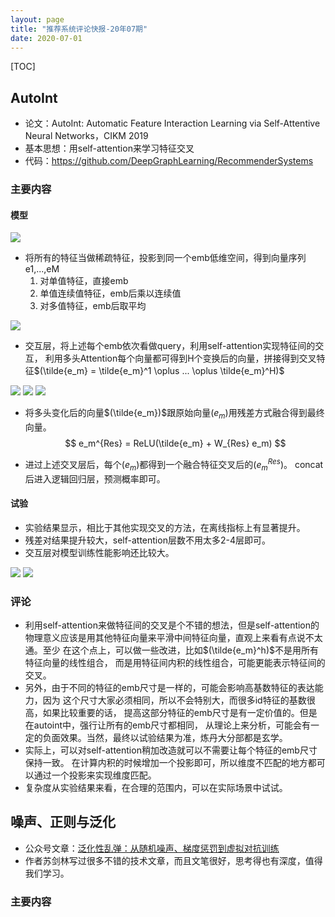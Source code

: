 ```yaml
---
layout: page
title: "推荐系统评论快报-20年07期"
date: 2020-07-01
---
```

[TOC]

## AutoInt
- 论文：AutoInt: Automatic Feature Interaction Learning via Self-Attentive Neural Networks，CIKM 2019
- 基本思想：用self-attention来学习特征交叉
- 代码：<https://github.com/DeepGraphLearning/RecommenderSystems>

### 主要内容
#### 模型

<img src="/wiki/static/images/autoint-01.png" style="max-width:400px" />

- 将所有的特征当做稀疏特征，投影到同一个emb低维空间，得到向量序列e1,...,eM
    1. 对单值特征，直接emb
    2. 单值连续值特征，emb后乘以连续值
    3. 对多值特征，emb后取平均

<img src="/wiki/static/images/autoint-02.png" style="max-width:300px" />

- 交互层，将上述每个emb依次看做query，利用self-attention实现特征间的交互，
  利用多头Attention每个向量都可得到H个变换后的向量，拼接得到交叉特征$(\tilde{e_m} = \tilde{e_m}^1 \oplus ... \oplus \tilde{e_m}^H)$

<img src="/wiki/static/images/autoint-03.png" style="max-width:200px" />
<img src="/wiki/static/images/autoint-04.png" style="max-width:200px" />
<img src="/wiki/static/images/autoint-05.png" style="max-width:400px" />

- 将多头变化后的向量$(\tilde{e_m})$跟原始向量$(e_m)$用残差方式融合得到最终向量。
$$
e_m^{Res} = ReLU(\tilde{e_m} + W_{Res} e_m)
$$

- 进过上述交叉层后，每个$(e_m)$都得到一个融合特征交叉后的$(e_m^{Res})$。
  concat后进入逻辑回归层，预测概率即可。

#### 试验
- 实验结果显示，相比于其他实现交叉的方法，在离线指标上有显著提升。
- 残差对结果提升较大，self-attention层数不用太多2-4层即可。
- 交互层对模型训练性能影响还比较大。

<img src="/wiki/static/images/autoint-06.png" style="max-width:400px" />
<img src="/wiki/static/images/autoint-07.png" style="max-width:600px" />


### 评论
- 利用self-attention来做特征间的交叉是个不错的想法，但是self-attention的
  物理意义应该是用其他特征向量来平滑中间特征向量，直观上来看有点说不太通。至少
  在这个点上，可以做一些改进，比如$(\tilde{e_m}^h)$不是用所有特征向量的线性组合，
  而是用特征间内积的线性组合，可能更能表示特征间的交叉。
- 另外，由于不同的特征的emb尺寸是一样的，可能会影响高基数特征的表达能力，因为
  这个尺寸大家必须相同，所以不会特别大，而很多id特征的基数很高，如果比较重要的话，
  提高这部分特征的emb尺寸是有一定价值的。但是在autoint中，强行让所有的emb尺寸都相同，
  从理论上来分析，可能会有一定的负面效果。当然，最终以试验结果为准，炼丹大分部都是玄学。
- 实际上，可以对self-attention稍加改造就可以不需要让每个特征的emb尺寸保持一致。
  在计算内积的时候增加一个投影即可，所以维度不匹配的地方都可以通过一个投影来实现维度匹配。
- 复杂度从实验结果来看，在合理的范围内，可以在实际场景中试试。


## 噪声、正则与泛化
- 公众号文章：[泛化性乱弹：从随机噪声、梯度惩罚到虚拟对抗训练](https://mp.weixin.qq.com/s/b6dTrFgwCjpusWdclB6UXw)
- 作者苏剑林写过很多不错的技术文章，而且文笔很好，思考得也有深度，值得我们学习。

### 主要内容

